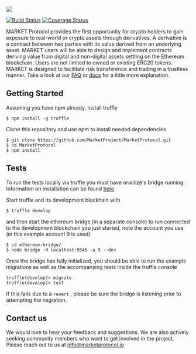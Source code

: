 <img src="https://image.ibb.co/mzSFa7/MARKET_logo_URL.png" align="middle">

[![Build Status](https://travis-ci.org/MarketProject/MarketProtocol.svg?branch=master)](https://travis-ci.org/MarketProject/MarketProtocol) [![Coverage Status](https://coveralls.io/repos/github/MarketProject/MarketProtocol/badge.svg?branch=master&service=github)](https://coveralls.io/github/MarketProject/MarketProtocol?branch=master)

MARKET Protocol provides the first opportunity for crypto holders to gain exposure to real-world or crypto assets through derivatives. A derivative is a contract between two parties with its value derived from an underlying asset. MARKET users will be able to design and implement contracts deriving value from digital and non-digital assets settling on the Ethereum blockchain. Users are not limited to owned or existing ERC20 tokens. MARKET is designed to facilitate risk transference and trading in a trustless manner.  Take a look at our [FAQ](https://github.com/MarketProject/MarketProtocol/wiki/Frequently-Asked-Questions) or [docs](http://docs.marketprotocol.io) for a little more explanation.

## Getting Started
Assuming you have npm already, Install truffle
```
$ npm install -g truffle
```

Clone this repository and use npm to install needed dependencies
```
$ git clone https://github.com/MarketProject/MarketProtocol.git
$ cd MarketProtocol
$ npm install
```


## Tests
To run the tests locally via truffle you must have oraclize's bridge
running. Information on installation can be found [here](https://github.com/MarketProject/ethereum-bridge)

Start truffle and its development blockhain with
```
$ truffle develop
```

and then start the ethereum bridge (in a separate console) to run connected
to the development blockchain you just started, note the account you use (in this example account 9 is used)

```
$ cd ethereum-bridge/
$ node bridge -H localhost:9545 -a 9 --dev
```

Once the bridge has fully initialized, you should be able to run the example migrations as well
as the accompanying tests inside the truffle console

```
truffle(develop)> migrate
truffle(develop)> test
```

If this fails due to a `revert` , please be sure the bridge is listening prior to attempting the migration.



## Contact us
We would love to hear your feedback and suggestions. We are also actively seeking community members who want to get involved in the project.  Please reach out to us at info@marketprotocol.io

